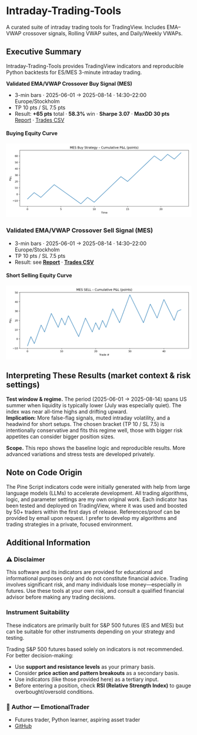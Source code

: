 # Intraday-Trading-Tools

A curated suite of intraday trading tools for TradingView. Includes EMA–VWAP crossover signals, Rolling VWAP suites, and Daily/Weekly VWAPs.

## Executive Summary

Intraday-Trading-Tools provides TradingView indicators and reproducible Python backtests for ES/MES 3-minute intraday trading.

**Validated EMA/VWAP Crossover Buy Signal (MES)**
- 3-min bars · 2025-06-01 → 2025-08-14 · 14:30–22:00 Europe/Stockholm  
- TP 10 pts / SL 7.5 pts
- Result: **+65 pts** total · **58.3%** win · **Sharpe 3.07** · **MaxDD 30 pts**  
  [Report](reports/BUY_mes_TP10_SL7p5_1430-2200.md) · [Trades CSV](reports/BUY_mes_trades_TP10_SL7p5_1430-2200.csv) 
#### Buying Equity Curve

  <img src="reports/BUY_mes_TP10_SL7p5_1430-2200.png" alt="Equity curve — BUY TP10/SL7.5" width="900">

### Validated EMA/VWAP Crossover Sell Signal (MES)

- 3-min bars · 2025-06-01 → 2025-08-14 · 14:30–22:00 Europe/Stockholm  
- TP 10 pts / SL 7.5 pts  
- Result: see **[Report](reports/SELL_mes_TP10p0_SL7p5_1430-2200.md)** · **[Trades CSV](reports/SELL_mes_trades_TP10_SL7p5_1430-2200.csv)**
#### Short Selling Equity Curve

<img src="reports/SELL_mes_TP10p0_SL7p5_1430-2200.png" alt="Equity curve — SELL TP10/SL7.5" width="900">

## Interpreting These Results (market context & risk settings)

**Test window & regime.** The period (2025-06-01 → 2025-08-14) spans US summer when liquidity is typically lower (July was especially quiet). The index was near all-time highs and drifting upward.  
**Implication:** More false-flag signals, muted intraday volatility, and a headwind for short setups. The chosen bracket (TP 10 / SL 7.5) is intentionally conservative and fits this regime well, those with bigger risk appetites can consider bigger position sizes.

**Scope.** This repo shows the baseline logic and reproducible results. More advanced variations and stress tests are developed privately.


## Note on Code Origin
The Pine Script indicators code were initially generated with help from large language models (LLMs) to accelerate development. All trading algorithms, logic, and parameter settings are my own original work. Each indicator has been tested and deployed on TradingView, where it was used and boosted by 50+ traders within the first days of release. References/proof can be provided by email upon request. I prefer to develop my algorithms and trading strategies in a private, focused environment.

## Additional Information

### ⚠️ Disclaimer
This software and its indicators are provided for educational and informational purposes only and do not constitute financial advice. Trading involves significant risk, and many individuals lose money—especially in futures. Use these tools at your own risk, and consult a qualified financial advisor before making any trading decisions.

### Instrument Suitability
These indicators are primarily built for S&P 500 futures (ES and MES) but can be suitable for other instruments depending on your strategy and testing.

Trading S&P 500 futures based solely on indicators is not recommended. For better decision-making:
- Use **support and resistance levels** as your primary basis.
- Consider **price action and pattern breakouts** as a secondary basis.
- Use indicators (like those provided here) as a tertiary input.
- Before entering a position, check **RSI (Relative Strength Index)** to gauge overbought/oversold conditions.


### 👤 Author — **EmotionalTrader**
- Futures trader, Python learner, aspiring asset trader  
- [GitHub](https://github.com/EmotionalTrader)

